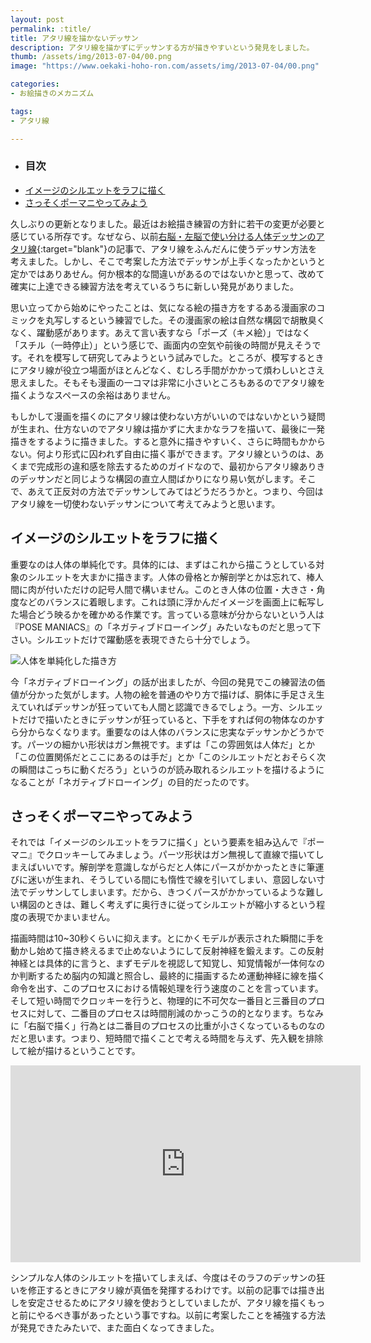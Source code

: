 ```yaml
---
layout: post
permalink: :title/
title: アタリ線を描かないデッサン
description: アタリ線を描かずにデッサンする方が描きやすいという発見をしました。
thumb: /assets/img/2013-07-04/00.png
image: "https://www.oekaki-hoho-ron.com/assets/img/2013-07-04/00.png"

categories:
- お絵描きのメカニズム

tags:
- アタリ線

---
```


- ### 目次
- [イメージのシルエットをラフに描く](#イメージのシルエットをラフに描く)
- [さっそくポーマニやってみよう](#さっそくポーマニやってみよう)


久しぶりの更新となりました。最近はお絵描き練習の方針に若干の変更が必要と感じている所存です。なぜなら、以前[右脳・左脳で使い分ける人体デッサンのアタリ線](/right-brain-and-left-brain/index.html"){:target="blank"}の記事で、アタリ線をふんだんに使うデッサン方法を考えました。しかし、そこで考案した方法でデッサンが上手くなったかというと定かではありあせん。何か根本的な間違いがあるのではないかと思って、改めて確実に上達できる練習方法を考えているうちに新しい発見がありました。

思い立ってから始めにやったことは、気になる絵の描き方をするある漫画家のコミックを丸写しするという練習でした。その漫画家の絵は自然な構図で胡散臭くなく、躍動感があります。あえて言い表すなら「ポーズ（キメ絵）」ではなく「スチル（一時停止）」という感じで、画面内の空気や前後の時間が見えそうです。それを模写して研究してみようという試みでした。ところが、模写するときにアタリ線が役立つ場面がほとんどなく、むしろ手間がかかって煩わしいとさえ思えました。そもそも漫画の一コマは非常に小さいところもあるのでアタリ線を描くようなスペースの余裕はありません。

もしかして漫画を描くのにアタリ線は使わない方がいいのではないかという疑問が生まれ、仕方ないのでアタリ線は描かずに大まかなラフを描いて、最後に一発描きをするように描きました。すると意外に描きやすいく、さらに時間もかからない。何より形式に囚われず自由に描く事ができます。アタリ線というのは、あくまで完成形の違和感を除去するためのガイドなので、最初からアタリ線ありきのデッサンだと同じような構図の直立人間ばかりになり易い気がします。そこで、あえて正反対の方法でデッサンしてみてはどうだろうかと。つまり、今回はアタリ線を一切使わないデッサンについて考えてみようと思います。

## イメージのシルエットをラフに描く

重要なのは人体の単純化です。具体的には、まずはこれから描こうとしている対象のシルエットを大まかに描きます。人体の骨格とか解剖学とかは忘れて、棒人間に肉が付いただけの記号人間で構いません。このとき人体の位置・大きさ・角度などのバランスに着眼します。これは頭に浮かんだイメージを画面上に転写した場合どう映るかを確かめる作業です。言っている意味が分からないという人は『POSE MANIACS』の「ネガティブドローイング」みたいなものだと思って下さい。シルエットだけで躍動感を表現できたら十分でしょう。

![人体を単純化した描き方](/assets/img/2013-07-04/01.png)

今「ネガティブドローイング」の話が出ましたが、今回の発見でこの練習法の価値が分かった気がします。人物の絵を普通のやり方で描けば、胴体に手足さえ生えていればデッサンが狂っていても人間と認識できるでしょう。一方、シルエットだけで描いたときにデッサンが狂っていると、下手をすれば何の物体なのかすら分からなくなります。重要なのは人体のバランスに忠実なデッサンかどうかです。パーツの細かい形状はガン無視です。まずは「この雰囲気は人体だ」とか「この位置関係だとここにあるのは手だ」とか「このシルエットだとおそらく次の瞬間はこっちに動くだろう」というのが読み取れるシルエットを描けるようになることが「ネガティブドローイング」の目的だったのです。

## さっそくポーマニやってみよう

それでは「イメージのシルエットをラフに描く」という要素を組み込んで『ポーマニ』でクロッキーしてみましょう。パーツ形状はガン無視して直線で描いてしまえばいいです。解剖学を意識しながらだと人体にパースがかかったときに筆運びに迷いが生まれ、そうしている間にも惰性で線を引いてしまい、意図しない寸法でデッサンしてしまいます。だから、きつくパースがかかっているような難しい構図のときは、難しく考えずに奥行きに従ってシルエットが縮小するという程度の表現でかまいません。

描画時間は10~30秒くらいに抑えます。とにかくモデルが表示された瞬間に手を動かし始めて描き終えるまで止めないようにして反射神経を鍛えます。この反射神経とは具体的に言うと、まずモデルを視認して知覚し、知覚情報が一体何なのか判断するため脳内の知識と照合し、最終的に描画するため運動神経に線を描く命令を出す、このプロセスにおける情報処理を行う速度のことを言っています。そして短い時間でクロッキーを行うと、物理的に不可欠な一番目と三番目のプロセスに対して、二番目のプロセスは時間削減のかっこうの的となります。ちなみに「右脳で描く」行為とは二番目のプロセスの比重が小さくなっているものなのだと思います。つまり、短時間で描くことで考える時間を与えず、先入観を排除して絵が描けるということです。

<iframe width="560" height="315" src="https://www.youtube.com/embed/EQq-jRqSzZE" title="YouTube video player" frameborder="0" allow="accelerometer; autoplay; clipboard-write; encrypted-media; gyroscope; picture-in-picture; web-share" allowfullscreen></iframe>

シンプルな人体のシルエットを描いてしまえば、今度はそのラフのデッサンの狂いを修正するときにアタリ線が真価を発揮するわけです。以前の記事では描き出しを安定させるためにアタリ線を使おうとしていましたが、アタリ線を描くもっと前にやるべき事があったという事ですね。以前に考案したことを補強する方法が発見できたみたいで、また面白くなってきました。
